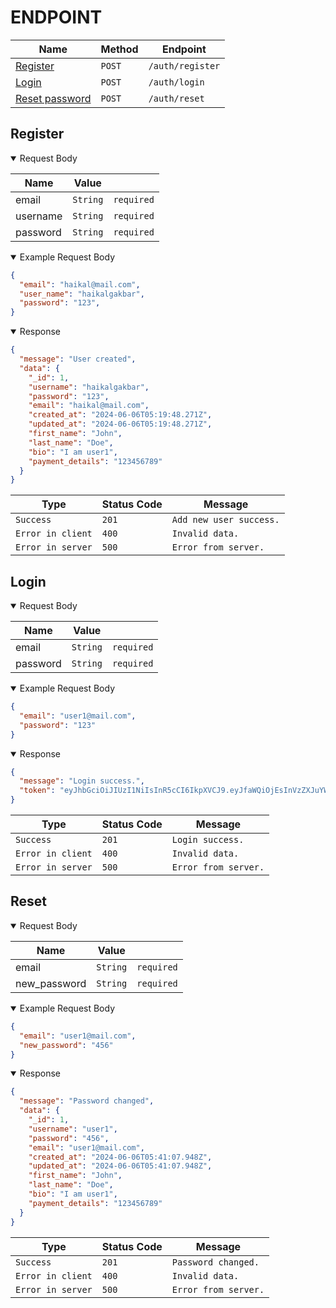 # ENDPOINT
| **Name** | **Method** | **Endpoint** |
| ------------- | ------------- | ------------- |
| [Register](#register) | `POST` | `/auth/register` |
| [Login](#login) | `POST` | `/auth/login` |
| [Reset password](#logout) | `POST` | `/auth/reset` |

## Register
<details open>
<summary> Request Body </summary>

| **Name** | **Value** | |
| ------------- | ------------- | ------------- |
| email | `String` | `required` |
| username | `String` | `required` |
| password | `String` | `required` |
</details>

<details open>
<summary> Example Request Body </summary>

```JSON
{
  "email": "haikal@mail.com",
  "user_name": "haikalgakbar",
  "password": "123",
}
```
</details>

<details open>
<summary> Response </summary>

```JSON
{
  "message": "User created",
  "data": {
    "_id": 1,
    "username": "haikalgakbar",
    "password": "123",
    "email": "haikal@mail.com",
    "created_at": "2024-06-06T05:19:48.271Z",
    "updated_at": "2024-06-06T05:19:48.271Z",
    "first_name": "John",
    "last_name": "Doe",
    "bio": "I am user1",
    "payment_details": "123456789"
  }
}
```


| **Type** | **Status Code** | **Message** |
| ------------- | ------------- | ------------- |
| `Success` | `201` | `Add new user success.` |
| `Error in client` | `400` | `Invalid data.` |
| `Error in server` | `500` | `Error from server.` |
</details>

## Login
<details open>
<summary> Request Body </summary>

| **Name** | **Value** | |
| ------------- | ------------- | ------------- |
| email | `String` | `required` |
| password | `String` | `required` |
</details>

<details open>
<summary> Example Request Body </summary>

```JSON
{
  "email": "user1@mail.com",
  "password": "123"
}
```
</details>

<details open>
<summary> Response </summary>

```JSON
{
  "message": "Login success.",
  "token": "eyJhbGciOiJIUzI1NiIsInR5cCI6IkpXVCJ9.eyJfaWQiOjEsInVzZXJuYW1lIjoidXNlcjEiLCJlbWFpbCI6InVzZXIxQG1haWwuY29tIiwiZmlyc3RfbmFtZSI6IkpvaG4iLCJsYXN0X25hbWUiOiJEb2UiLCJpYXQiOjE3MTc2NTM0ODV9.ypgQmEVc3pkWVZgdvzu8SpOtUjAKuorbJOSCVM-Mt_w"
}
```


| **Type** | **Status Code** | **Message** |
| ------------- | ------------- | ------------- |
| `Success` | `201` | `Login success.` |
| `Error in client` | `400` | `Invalid data.` |
| `Error in server` | `500` | `Error from server.` |
</details>

## Reset
<details open>
<summary> Request Body </summary>

| **Name** | **Value** | |
| ------------- | ------------- | ------------- |
| email | `String` | `required` |
| new_password | `String` | `required` |
</details>

<details open>
<summary> Example Request Body </summary>

```JSON
{
  "email": "user1@mail.com",
  "new_password": "456"
}
```
</details>

<details open>
<summary> Response </summary>

```JSON
{
  "message": "Password changed",
  "data": {
    "_id": 1,
    "username": "user1",
    "password": "456",
    "email": "user1@mail.com",
    "created_at": "2024-06-06T05:41:07.948Z",
    "updated_at": "2024-06-06T05:41:07.948Z",
    "first_name": "John",
    "last_name": "Doe",
    "bio": "I am user1",
    "payment_details": "123456789"
  }
}
```

| **Type** | **Status Code** | **Message** |
| ------------- | ------------- | ------------- |
| `Success` | `201` | `Password changed.` |
| `Error in client` | `400` | `Invalid data.` |
| `Error in server` | `500` | `Error from server.` |
</details>